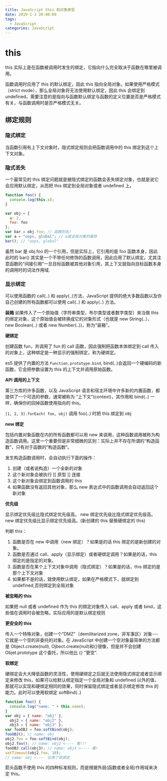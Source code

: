 ```yaml
---
title: JavaScript this 和对象原型
date: 2019-1-3 20:40:09
tags:
  - JavaScript
categories: JavaScript
---
```


# this

this 实际上是在函数被调用时发生的绑定，它指向什么完全取决于函数在哪里被调用。

函数调用时应用了 this 的默认绑定，因此 this 指向全局对象。如果使用严格模式（strict mode），那么全局对象将无法使用默认绑定，因此 this 会绑定到 undefined，需要注意的是指向与函数默认绑定与函数的定义位置是否是严格模式有关，与函数调用时是否严格模式无关。

## 绑定规则

### 隐式绑定

当函数引用有上下文对象时，隐式绑定规则会把函数调用中的 this 绑定到这个上下文对象。

### 隐式丢失

一个最常见的 this 绑定问题就是被隐式绑定的函数会丢失绑定对象，也就是说它会应用默认绑定，从而把 this 绑定到全局对象或者 undefined 上。

<!-- more -->

```js
function foo() {
  console.log(this.a);
}

var obj = {
  a: 2,
  foo: foo
};
var bar = obj.foo; // 函数别名!
var a = "oops, global"; // a是全局对象的属性
bar(); // "oops, global"
```

虽然 bar 是 obj.foo 的一个引用，但是实际上，它引用的是 foo 函数本身，因此此时的 bar() 其实是一个不带任何修饰的函数调用，因此应用了默认绑定。尤其注意函数的“间接引用”一旦目标函数被其他对象引用，其上下文就指向目标函数本身的调用时的词法作用域.

### 显示绑定

可以使用函数的 call(..) 和 apply(..)方法，JavaScript 提供的绝大多数函数以及你自己创建的所有函数都可以使用 call(..) 和 apply(..) 方法。

**装箱** 如果传入了一个原始值（字符串类型，布尔类型或者数字类型）来当做 this 的绑定对象，这个原始值会被转换成它的对象形式（也就是 new String(..）、 new Boolean(..) 或者 new Number(..))，称为“装箱”。

**硬绑定**

创建函数 fun，并调用了 fun 的 call 函数，因此强制把函数本体绑定到 call 传入的对象上，这种绑定是一种显示的强制绑定，称为硬绑定。

es5 提供了内置的方法 `Function.prototype.bind`, bind(..)会返回一个硬编码的新函数，它会把参数设置为 this 的上下文并调用原始函数。

**API 调用的上下文**

第三方库的许多函数，以及 JavaScript 语言和宿主环境中许多新的内置函数，都提供了一个可选的参数，通常被称为 “上下文”(context)，其作用和 bind(..) 一样，确保你的回掉函数使用指向的 this。

`[1, 2, 3].forEach( foo, obj)` 调用 foo(..) 时把 this 绑定到 obj

**new 绑定**

包括内置对象函数在内的所有函数都可以用 new 来调用，这种函数调用被称为构造函数调用。这里一个重要但是非常细微的区别：实际上并不存在所谓的“构造函数”，只有对于函数的“构造函数”。

发生构造函数调用时，会自动执行下面的操作：

1. 创建（或者说构造）一个全新的对象
2. 这个新对象会被执行 [[ 原型 ]] 连接
3. 这个新对象会绑定到函数调用的 this
4. 如果函数没有返回其他对象，那么 new 表达式中的函数调用会自动返回这个新对象

**优先级**

显示绑定优先级比隐式绑定优先级高。
new 绑定优先级比隐式绑定优先级高。
new 绑定优先级比显示绑定优先级高。(新创建的 this 替换硬绑定的 this)

判断 this：

1. 函数是否在 new 中调用（new 绑定）？如果是的话 this 绑定的是新创建的对象。
2. 函数是否通过 call、apply（显示绑定）或者硬绑定调用？如果是的话，this 绑定的是指定的对象。
3. 函数是否在某个上下文对象中调用（隐式绑定）？如果是的话，this 绑定的是那个上下文对象
4. 如果都不是的话，就使用默认绑定，如果在严格模式下，就绑定到 undefined,否则绑定到全局对象

**被忽略的 this**

如果把 null 或者 undefined 作为 this 的绑定对象传入 call、apply 或者 bind，这些值在调用时会被忽略，实际应用的是默认绑定规则

**更安全的 this**

传入一个特殊对象，创建一个“DMZ”（demilitarized zone，非军事区）对象---它就是一个空的非委托的对象。在 JavaScript 中创建一个空对象最简单的方法都是 Object.create(null), Ojbect.create(null)和{}很像，但是并不会创建 Objet.prototype 这个委托，所以他比 {} “更空”.

**软绑定**

硬绑定会大大降低函数的灵活性，使用硬绑定之后就无法使用隐式绑定或者显示绑定来修改 this，如果可以给默认绑定指定一个全局对象和 undefined 以外的值，那就可以实现和硬绑定相同的效果，同时保留隐式绑定或者显示绑定修改 this 的能力。此时可以使用软绑定 softBind(..)

```js
function foo() {
  console.log("name: " + this.name);
}
var obj = { name: "obj" },
  obj2 = { name: "obj2" },
  obj3 = { name: "obj3" };
var fooOBJ = foo.softBind(obj);
fooOBJ(); // name: obj
obj2.foo = foo.softBind(obj);
obj2.foo(); // name: obj2 <---- 看!!!
fooOBJ.call(obj3); // name: obj3 <---- 看!
setTimeout(obj2.foo, 10);
// name: obj <---- 应用了软绑定
```

箭头函数不使用 this 的四种标准规则，而是根据外层(函数或者全局)作用域来决 定 this。
